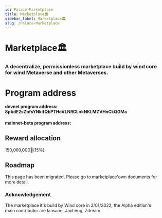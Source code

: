 ```yaml
---
id: Palace-Marketplace
title: Marketplace🏛️
sidebar_label: Marketplace🏛️
slug: /Palace-Marketplace
---
```


# Marketplace🏛️
### A decentralize, permissionless marketplace build by wind core for wind Metaverse and other Metaverses. 


# Program address 

####  devnet program address:  8pbdE2sZbfsYNkifQbPTHcVLNRCLnkNKLMZVHnCkQGMa
####  mainnet-beta program address: 

## Reward allocation 

150,000,000💎(15%)

## Roadmap 

This page has been migrated. 
Please go to marketplace'own documents for more detail.

### Acknowledgement 

The  marketplace it's build by Wind core in 2/01/2022, the Alpha edition's main contributor are lansane, Jacheng, Zdream. 
